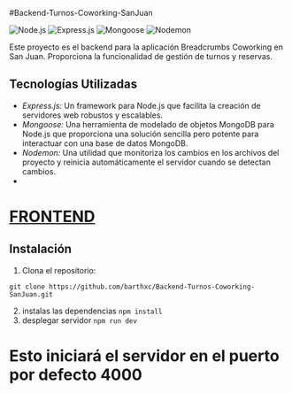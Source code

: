 #Backend-Turnos-Coworking-SanJuan

![Node.js](https://img.shields.io/badge/Node.js-14.17.3-green)
![Express.js](https://img.shields.io/badge/Express.js-4.17.1-blue)
![Mongoose](https://img.shields.io/badge/Mongoose-6.0.11-yellow)
![Nodemon](https://img.shields.io/badge/Nodemon-2.0.15-red)

Este proyecto es el backend para la aplicación Breadcrumbs Coworking en San Juan. Proporciona la funcionalidad de gestión de turnos y reservas.

## Tecnologías Utilizadas

- *Express.js:* Un framework para Node.js que facilita la creación de servidores web robustos y escalables.
- *Mongoose:* Una herramienta de modelado de objetos MongoDB para Node.js que proporciona una solución sencilla pero potente para interactuar con una base de datos MongoDB.
- *Nodemon:* Una utilidad que monitoriza los cambios en los archivos del proyecto y reinicia automáticamente el servidor cuando se detectan cambios.
- 
# [FRONTEND](https://github.com/barthxc/Frontend-Turnos-Coworking-SanJuan)


## Instalación

1. Clona el repositorio:
```
git clone https://github.com/barthxc/Backend-Turnos-Coworking-SanJuan.git
```
2. instalas las dependencias ```npm install```
3. desplegar servidor ```npm run dev```

# Esto iniciará el servidor en el puerto por defecto 4000
